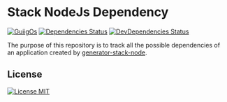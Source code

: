 # Stack NodeJs Dependency

[![GuiigOs][project-image]][project-url] [![Dependencies Status][david-dm-image]][david-dm-url] [![DevDependencies Status][david-dm-dev-image]][david-dm-dev-url]

[project-image]: https://img.shields.io/badge/GuiigOs-generator--stack--node-ff69b4.svg?style=flat-square
[project-url]: https://github.com/guiigos/stack-node-dependency
[david-dm-image]: https://david-dm.org/guiigos/stack-node-dependency/status.svg?style=flat-square
[david-dm-url]: https://david-dm.org/guiigos/stack-node-dependency
[david-dm-dev-image]: https://david-dm.org/guiigos/stack-node-dependency/dev-status.svg?style=flat-square
[david-dm-dev-url]: https://david-dm.org/guiigos/generator-stack-node?type=dev

The purpose of this repository is to track all the possible dependencies of an application created by [generator-stack-node][project-url].

## License
[![License MIT](https://img.shields.io/github/license/guiigos/stack-node-dependency.svg?style=flat-square)](https://github.com/guiigos/stack-node-dependency/blob/master/LICENSE)
